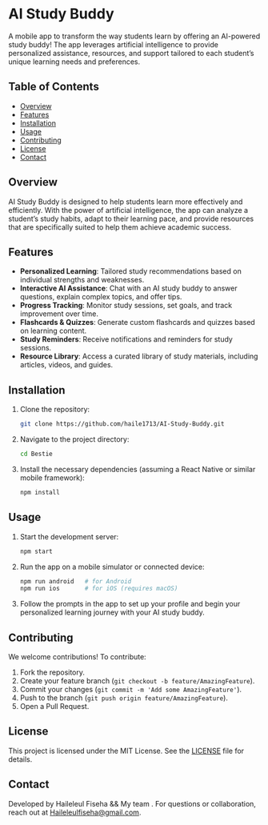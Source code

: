 
# AI Study Buddy

A mobile app to transform the way students learn by offering an AI-powered study buddy! The app leverages artificial intelligence to provide personalized assistance, resources, and support tailored to each student’s unique learning needs and preferences.

## Table of Contents

- [Overview](#overview)
- [Features](#features)
- [Installation](#installation)
- [Usage](#usage)
- [Contributing](#contributing)
- [License](#license)
- [Contact](#contact)

## Overview

AI Study Buddy is designed to help students learn more effectively and efficiently. With the power of artificial intelligence, the app can analyze a student’s study habits, adapt to their learning pace, and provide resources that are specifically suited to help them achieve academic success.

## Features

- **Personalized Learning**: Tailored study recommendations based on individual strengths and weaknesses.
- **Interactive AI Assistance**: Chat with an AI study buddy to answer questions, explain complex topics, and offer tips.
- **Progress Tracking**: Monitor study sessions, set goals, and track improvement over time.
- **Flashcards & Quizzes**: Generate custom flashcards and quizzes based on learning content.
- **Study Reminders**: Receive notifications and reminders for study sessions.
- **Resource Library**: Access a curated library of study materials, including articles, videos, and guides.

## Installation

1. Clone the repository:

   ```bash
   git clone https://github.com/haile1713/AI-Study-Buddy.git
   ```

2. Navigate to the project directory:

   ```bash
   cd Bestie
   ```

3. Install the necessary dependencies (assuming a React Native or similar mobile framework):

   ```bash
   npm install
   ```

## Usage

1. Start the development server:

   ```bash
   npm start
   ```

2. Run the app on a mobile simulator or connected device:

   ```bash
   npm run android   # for Android
   npm run ios       # for iOS (requires macOS)
   ```

3. Follow the prompts in the app to set up your profile and begin your personalized learning journey with your AI study buddy.

## Contributing

We welcome contributions! To contribute:

1. Fork the repository.
2. Create your feature branch (`git checkout -b feature/AmazingFeature`).
3. Commit your changes (`git commit -m 'Add some AmazingFeature'`).
4. Push to the branch (`git push origin feature/AmazingFeature`).
5. Open a Pull Request.

## License

This project is licensed under the MIT License. See the [LICENSE](LICENSE) file for details.

## Contact

Developed by Haileleul Fiseha && My team . For questions or collaboration, reach out at Haileleulfiseha@gmail.com.


